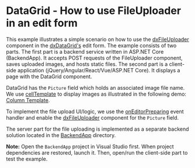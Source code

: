 # DataGrid - How to use FileUploader in an edit form

This example illustrates a simple scenario on how to use the [dxFileUploader](https://js.devexpress.com/Documentation/ApiReference/UI_Widgets/dxFileUploader/) component in the [dxDataGrid's](https://js.devexpress.com/Documentation/ApiReference/UI_Widgets/dxDataGrid/) edit form. The example consists of two parts. The first part is a backend service written in ASP.NET Core (BackendApp). It accepts POST requests of the FileUploader component, saves uploaded images, and hosts static files. The second part is a client-side application (jQuery/Angular/React/Vue/ASP.NET Core). It displays a page with the DataGrid component.


DataGrid has the `Picture` field which holds an associated image file name. We use [cellTemplate](https://js.devexpress.com/Documentation/ApiReference/UI_Widgets/dxDataGrid/Configuration/columns/#cellTemplate) to display images as illustrated in the following demo: [Column Template](https://js.devexpress.com/Demos/WidgetsGallery/Demo/DataGrid/ColumnTemplate/jQuery/Light/). 

To implement the file upload UI/logic, we use the [onEditorPreparing](https://js.devexpress.com/Documentation/ApiReference/UI_Widgets/dxDataGrid/Configuration/#onEditorPreparing) event handler and enable the [dxFileUploader](https://js.devexpress.com/Documentation/ApiReference/UI_Widgets/dxFileUploader/) component for the `Picture` field.

The server part for the file uploading is implemented as a separate backend solution located in the [BackendApp](./BackendApp/) directory. 

**Note:** Open the `BackendApp` project in Visual Studio first. When project dependencies are restored, launch it. Then, open/run the client-side part to test the example.